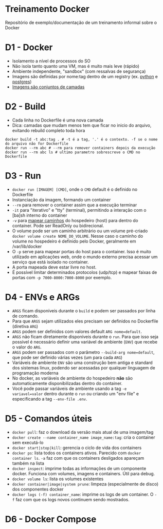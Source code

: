 # Treinamento Docker
Repositório de exemplo/documentação de um treinamento informal sobre o Docker

# D1 - Docker

- Isolamento a nível de processos do SO
- Não isola tanto quanto uma VM, mas é muito mais leve (rápido)
- Ambiente independente, "sandbox" (com ressalvas de segurança)
- Imagens são definidas por nome:tag dentro de um registry (ex. [python](https://hub.docker.com/_/python) e [postgres](https://hub.docker.com/_/postgres))
- [Imagens são conjuntos de camadas](https://medium.com/@jessgreb01/digging-into-docker-layers-c22f948ed612)

# D2 - Build

- Cada linha no Dockerfile é uma nova camada
- Dica: camadas que mudam menos tem que ficar no inicio do arquivo, evitando rebuild completo toda hora

```shell script
docker build -t abc:tag . # -t é a tag, '.' é o contexto. -f se o nome do arquivo não for Dockerfile 
docker run --rm abc # --rm para remover containers depois da execução
docker run --rm abc ls # ultimo parametro sobrescreve o CMD no Dockerfile
``` 

# D3 - Run
- `docker run [IMAGEM] [CMD]`, onde o `CMD` default é o definido no Dockerfile  
- Instanciação da imagem, formando um container
- `--rm` para remover o container assim que a execução terminar
- `-it` para "iterativo" e "tty" (terminal), permitindo a interação com o [ba]sh interno do container
- `-v` para [mapear caminhos](https://docs.docker.com/storage/volumes/#start-a-container-with-a-volume) do hospedeiro (host) para dentro do container. Pode ser ReadOnly ou bidirecional.
- O volume pode ser um caminho arbitrário ou um volume pré-criado `docker volume create NOME_DO_VOLUME`. Nesse caso o caminho do volume no hospedeiro é definido pelo Docker, geralmente em /var/lib/docker
- O `-p` serve para mapear portas do host para o container. Isso é muito utilizado em aplicações web, onde o mundo externo precisa acessar um serviço que está isolado no container.
- A porta mapeada deve estar livre no host.
- É possível limitar determinados protocolos (udp/tcp) e mapear faixas de portas com `-p 7000-8000:7000-8000` por exemplo.  
# D4 - ENVs e ARGs

- `ARGS` ficam disponíveis durante o `build` e podem ser passados por linha de comando. 
- Para que `ARGS` sejam utilizados eles precisam ser definidos no Dockerfile (diretiva `ARG`)
- `ARGS` podem ser definidos com valores default `ARG nome=default`.
- `ARGS` não ficam diretamente disponíveis durante o `run`. Para que isso seja possível é necessário definir uma variável de ambiente (`ENV`) que recebe o valor do `ARG`.
- `ARGS` podem ser passados com o parâmetro `--build-arg nome=default`, que pode ser definido várias vezes (um para cada `ARG`)
- Variáveis de ambiente `ENV` são uma construção bem antiga e standard dos sistemas linux, podendo ser acessadas por qualquer linguagem de programação moderna
- No docker, as variáveis de ambiente do hospedeiro **não** são automaticamente disponibilizadas dentro do container.
- Você pode passar variáveis de ambiente usando a tag `-e variavel=valor` dentro durante o `run` ou criando um "env file" e especificando a tag `--env-file .env`.


# D5 - Comandos úteis
- `docker pull`: faz o download da versão mais atual de uma imagem/tag
- `docker create --name container_name image_name:tag`: cria o container sem executá-lo
- `docker start|stop|kill`: gerencia o ciclo de vida dos containers
- `docker ps`: lista todos os containers ativos. Parecido com `docker container ls`. `-a` faz com que os containers desligados apareçam também na lista
- `docker inspect`: imprime todas as informações de um componente docker. Funciona com volumes, imagens e containers.  Útil para debug.
- `docker volume ls`: lista os volumes existentes
- `docker container|image|system prune`: limpeza (especialmente de disco) dos componentes docker
- `docker logs (-f) container_name`: imprime os logs de um container. O `-f` faz com que os logs novos continuem sendo mostrados.  

# D6 - Docker Compose